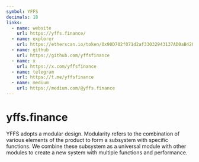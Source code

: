 ```yaml
---
symbol: YFFS
decimals: 18
links:
  - name: website
    url: https://yffs.finance/
  - name: explorer
    url: https://etherscan.io/token/0x90D702f071d2af33032943137AD0aB4280705817
  - name: github
    url: https://github.com/yffsfinance
  - name: x
    url: https://x.com/yffsfinance
  - name: telegram
    url: https://t.me/yffsfinance
  - name: medium
    url: https://medium.com/@yffs.finance
---
```


# yffs.finance

YFFS adopts a modular design. Modularity refers to the combination of various elements of the product to form a subsystem with specific functions. We combine these subsystem as a universal module with other modules to create a new system with multiple functions and performance.
